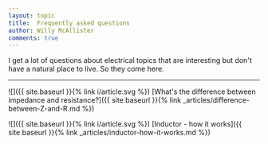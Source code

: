 ```yaml
---
layout: topic
title:  Frequently asked questions
author: Willy McAllister
comments: true
---
```


I get a lot of questions about electrical topics that are interesting but don't have a natural place to live. So they come here.

----

![]({{ site.baseurl }}{% link i/article.svg %}) [What's the difference between impedance and resistance?]({{ site.baseurl }}{% link _articles/difference-between-Z-and-R.md %})

![]({{ site.baseurl }}{% link i/article.svg %}) [Inductor - how it works]({{ site.baseurl }}{% link _articles/inductor-how-it-works.md %}) 
